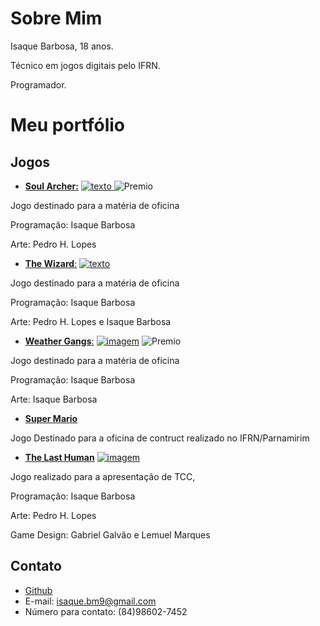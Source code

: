 # Sobre Mim


Isaque Barbosa, 18 anos.

Técnico em jogos digitais pelo IFRN.

Programador.


# Meu portfólio

## Jogos
- [**Soul Archer:**](https://ronaque.github.io/SoulArcher/)
<a href="https://ronaque.github.io/SoulArcher/" target="_blank"> ![texto](https://i.pinimg.com/originals/97/be/02/97be0223779aba3207c6da7055ee555a.png) </a>
![Premio](https://i.pinimg.com/originals/d5/44/f1/d544f10155e75b5de19bd44315f397b5.png)

Jogo destinado para a matéria de oficina

Programação: Isaque Barbosa

Arte: Pedro H. Lopes

- [**The Wizard**:](https://ronaque.github.io/The%20Wizard/)
<a href="https://ronaque.github.io/The%20Wizard/" target="_blank">![texto](https://i.pinimg.com/originals/2d/ff/99/2dff996b8a83544ac67035d94b1a549d.png) </a>

Jogo destinado para a matéria de oficina

Programação: Isaque Barbosa

Arte: Pedro H. Lopes e Isaque Barbosa

- [**Weather Gangs**:](https://ronaque.github.io/WeatherGangs/)
<a href="https://ronaque.github.io/WeatherGangs/" target="_blank"> ![imagem](https://i.pinimg.com/originals/d6/2e/96/d62e96d973b8416d78694bff21db21a7.png)</a>
![Premio](https://i.pinimg.com/originals/00/6d/72/006d72ff6296218c19949d684ddd6722.png)

Jogo destinado para a matéria de oficina

Programação: Isaque Barbosa

Arte: Isaque Barbosa


- [**Super Mario**](https://ronaque.github.io/Super%20Mario/)

Jogo Destinado para a oficina de contruct realizado no IFRN/Parnamirim

- [**The Last Human**](https://ronaque.github.io/The%20Last%20Human/)
<a href="https://ronaque.github.io/The%20Last%20Human/" target="_blank"> ![imagem](https://i.pinimg.com/originals/85/78/d4/8578d4a1ae74bfead4981bc5e0a91073.png)</a>

Jogo realizado para a apresentação de TCC,

Programação: Isaque Barbosa

Arte: Pedro H. Lopes

Game Design: Gabriel Galvão e Lemuel Marques

## Contato
- <a href="https://github.com/ronaque" target="_blank"> Github </a>
- E-mail: isaque.bm9@gmail.com
- Número para contato: (84)98602-7452
